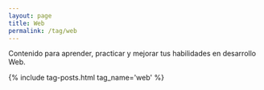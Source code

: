 ```yaml
---
layout: page
title: Web
permalink: /tag/web
---
```


Contenido para aprender, practicar y mejorar tus habilidades en desarrollo Web.

{% include tag-posts.html tag_name='web' %}